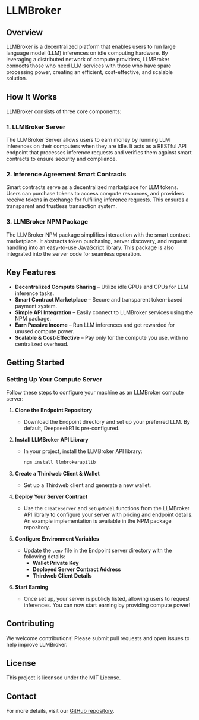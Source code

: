 # LLMBroker

## Overview
LLMBroker is a decentralized platform that enables users to run large language model (LLM) inferences on idle computing hardware. By leveraging a distributed network of compute providers, LLMBroker connects those who need LLM services with those who have spare processing power, creating an efficient, cost-effective, and scalable solution.

## How It Works
LLMBroker consists of three core components:

### 1. LLMBroker Server
The LLMBroker Server allows users to earn money by running LLM inferences on their computers when they are idle. It acts as a RESTful API endpoint that processes inference requests and verifies them against smart contracts to ensure security and compliance.

### 2. Inference Agreement Smart Contracts
Smart contracts serve as a decentralized marketplace for LLM tokens. Users can purchase tokens to access compute resources, and providers receive tokens in exchange for fulfilling inference requests. This ensures a transparent and trustless transaction system.

### 3. LLMBroker NPM Package
The LLMBroker NPM package simplifies interaction with the smart contract marketplace. It abstracts token purchasing, server discovery, and request handling into an easy-to-use JavaScript library. This package is also integrated into the server code for seamless operation.

## Key Features
- **Decentralized Compute Sharing** – Utilize idle GPUs and CPUs for LLM inference tasks.
- **Smart Contract Marketplace** – Secure and transparent token-based payment system.
- **Simple API Integration** – Easily connect to LLMBroker services using the NPM package.
- **Earn Passive Income** – Run LLM inferences and get rewarded for unused compute power.
- **Scalable & Cost-Effective** – Pay only for the compute you use, with no centralized overhead.

## Getting Started
### Setting Up Your Compute Server
Follow these steps to configure your machine as an LLMBroker compute server:

1. **Clone the Endpoint Repository**  
   - Download the Endpoint directory and set up your preferred LLM. By default, DeepseekR1 is pre-configured.

2. **Install LLMBroker API Library**  
   - In your project, install the LLMBroker API library:
     ```sh
     npm install llmbrokerapilib
     ```

3. **Create a Thirdweb Client & Wallet**  
   - Set up a Thirdweb client and generate a new wallet. 

4. **Deploy Your Server Contract**  
   - Use the `CreateServer` and `SetupModel` functions from the LLMBroker API library to configure your server with pricing and endpoint details. An example implementation is available in the NPM package repository.

5. **Configure Environment Variables**  
   - Update the `.env` file in the Endpoint server directory with the following details:
     - **Wallet Private Key**
     - **Deployed Server Contract Address**
     - **Thirdweb Client Details**

6. **Start Earning**  
   - Once set up, your server is publicly listed, allowing users to request inferences. You can now start earning by providing compute power!

## Contributing
We welcome contributions! Please submit pull requests and open issues to help improve LLMBroker.

## License
This project is licensed under the MIT License.

## Contact
For more details, visit our [GitHub repository](https://github.com/your-repo).

